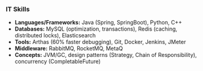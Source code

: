 ### **IT Skills**  
- **Languages/Frameworks:** Java (Spring, SpringBoot), Python, C++  
- **Databases:** MySQL (optimization, transactions), Redis (caching, distributed locks), Elasticsearch  
- **Tools:** Arthas (60% faster debugging), Git, Docker, Jenkins, JMeter  
- **Middleware:** RabbitMQ, RocketMQ, MetaQ  
- **Concepts:** JVM/GC, design patterns (Strategy, Chain of Responsibility), concurrency (CompletableFuture)  